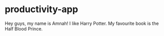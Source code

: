 # productivity-app

Hey guys, my name is Amnah! I like Harry Potter. My favourite book is the Half Blood Prince. 